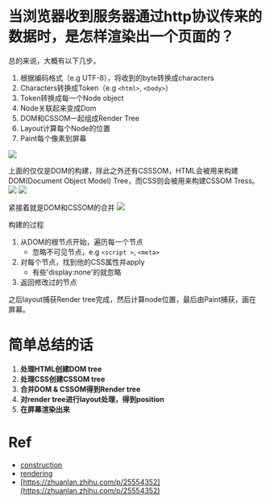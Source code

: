 # 当浏览器收到服务器通过http协议传来的数据时，是怎样渲染出一个页面的？
总的来说，大概有以下几步。
1. 根据编码格式（e.g UTF-8），将收到的byte转换成characters
2. Characters转换成Token（e.g `<html>`, `<body>`）
3. Token转换成每一个Node object
4. Node关联起来变成Dom
5. DOM和CSSOM一起组成Render Tree
6. Layout计算每个Node的位置
7. Paint每个像素到屏幕

![](dom-tree.png)

上面的仅仅是DOM的构建，除此之外还有CSSSOM，HTML会被用来构建DOM(Document Object Model) Tree，而CSS则会被用来构建CSSOM Tress。
![](css-construction.png)
![](cssrom-tree.png)

紧接着就是DOM和CSSOM的合并
![](render-tree-construction.png)

构建的过程
1. 从DOM的根节点开始，遍历每一个节点
    - 忽略不可见节点，e.g `<script >`, `<meta>`
2. 对每个节点，找到他的CSS属性并apply
    - 有些'display:none'的就忽略
3. 返回修改过的节点

之后layout捕获Render tree完成，然后计算node位置，最后由Paint捕获，画在屏幕。

# 简单总结的话  
1. **处理HTML创建DOM tree**
2. **处理CSS创建CSSOM tree**
3. **合并DOM & CSSOM得到Render tree**
4. **对render tree进行layout处理，得到position**
5. **在屏幕渲染出来**

# Ref 
- [construction](https://developers.google.com/web/fundamentals/performance/critical-rendering-path/constructing-the-object-model)
- [rendering](https://developers.google.com/web/fundamentals/performance/critical-rendering-path/render-tree-construction)
- [https://zhuanlan.zhihu.com/p/25554352](https://zhuanlan.zhihu.com/p/25554352)